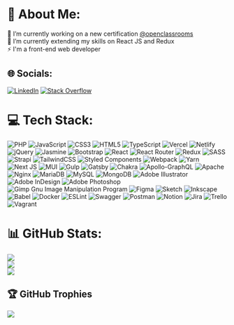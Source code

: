 # 💫 About Me:
🔭 I’m currently working on a new certification [@openclassrooms](https://openclassrooms.com/)<br>🌱 I’m currently extending my skills on React JS and Redux<br>⚡ I'm a front-end web developer


## 🌐 Socials:
[![LinkedIn](https://img.shields.io/badge/LinkedIn-%230077B5.svg?logo=linkedin&logoColor=white)](https://www.linkedin.com/in/pierreandreski/) [![Stack Overflow](https://img.shields.io/badge/-Stackoverflow-FE7A16?logo=stack-overflow&logoColor=white)](https://stackoverflow.com/users/15276101/pandreski) 

# 💻 Tech Stack:
![PHP](https://img.shields.io/badge/php-%23777BB4.svg?style=flat&logo=php&logoColor=white) ![JavaScript](https://img.shields.io/badge/javascript-%23323330.svg?style=flat&logo=javascript&logoColor=%23F7DF1E) ![CSS3](https://img.shields.io/badge/css3-%231572B6.svg?style=flat&logo=css3&logoColor=white) ![HTML5](https://img.shields.io/badge/html5-%23E34F26.svg?style=flat&logo=html5&logoColor=white) ![TypeScript](https://img.shields.io/badge/typescript-%23007ACC.svg?style=flat&logo=typescript&logoColor=white) ![Vercel](https://img.shields.io/badge/vercel-%23000000.svg?style=flat&logo=vercel&logoColor=white) ![Netlify](https://img.shields.io/badge/netlify-%23000000.svg?style=flat&logo=netlify&logoColor=#00C7B7) ![jQuery](https://img.shields.io/badge/jquery-%230769AD.svg?style=flat&logo=jquery&logoColor=white) ![Jasmine](https://img.shields.io/badge/jasmine-%238A4182.svg?style=flat&logo=jasmine&logoColor=white) ![Bootstrap](https://img.shields.io/badge/bootstrap-%23563D7C.svg?style=flat&logo=bootstrap&logoColor=white) ![React](https://img.shields.io/badge/react-%2320232a.svg?style=flat&logo=react&logoColor=%2361DAFB) ![React Router](https://img.shields.io/badge/React_Router-CA4245?style=flat&logo=react-router&logoColor=white) ![Redux](https://img.shields.io/badge/redux-%23593d88.svg?style=flat&logo=redux&logoColor=white) ![SASS](https://img.shields.io/badge/SASS-hotpink.svg?style=flat&logo=SASS&logoColor=white) ![Strapi](https://img.shields.io/badge/strapi-%232E7EEA.svg?style=flat&logo=strapi&logoColor=white) ![TailwindCSS](https://img.shields.io/badge/tailwindcss-%2338B2AC.svg?style=flat&logo=tailwind-css&logoColor=white) ![Styled Components](https://img.shields.io/badge/styled--components-DB7093?style=flat&logo=styled-components&logoColor=white) ![Webpack](https://img.shields.io/badge/webpack-%238DD6F9.svg?style=flat&logo=webpack&logoColor=black) ![Yarn](https://img.shields.io/badge/yarn-%232C8EBB.svg?style=flat&logo=yarn&logoColor=white) ![Next JS](https://img.shields.io/badge/Next-black?style=flat&logo=next.js&logoColor=white) ![MUI](https://img.shields.io/badge/MUI-%230081CB.svg?style=flat&logo=material-ui&logoColor=white) ![Gulp](https://img.shields.io/badge/GULP-%23CF4647.svg?style=flat&logo=gulp&logoColor=white) ![Gatsby](https://img.shields.io/badge/Gatsby-%23663399.svg?style=flat&logo=gatsby&logoColor=white) ![Chakra](https://img.shields.io/badge/chakra-%234ED1C5.svg?style=flat&logo=chakraui&logoColor=white) ![Apollo-GraphQL](https://img.shields.io/badge/-ApolloGraphQL-311C87?style=flat&logo=apollo-graphql) ![Apache](https://img.shields.io/badge/apache-%23D42029.svg?style=flat&logo=apache&logoColor=white) ![Nginx](https://img.shields.io/badge/nginx-%23009639.svg?style=flat&logo=nginx&logoColor=white) ![MariaDB](https://img.shields.io/badge/MariaDB-003545?style=flat&logo=mariadb&logoColor=white) ![MySQL](https://img.shields.io/badge/mysql-%2300f.svg?style=flat&logo=mysql&logoColor=white) ![MongoDB](https://img.shields.io/badge/MongoDB-%234ea94b.svg?style=flat&logo=mongodb&logoColor=white) ![Adobe Illustrator](https://img.shields.io/badge/adobeillustrator-%23FF9A00.svg?style=flat&logo=adobeillustrator&logoColor=white) ![Adobe InDesign](https://img.shields.io/badge/Adobe%20InDesign-49021F?style=flat&logo=adobeindesign&logoColor=white) ![Adobe Photoshop](https://img.shields.io/badge/adobephotoshop-%2331A8FF.svg?style=flat&logo=adobephotoshop&logoColor=white) ![Gimp Gnu Image Manipulation Program](https://img.shields.io/badge/Gimp-657D8B?style=flat&logo=gimp&logoColor=FFFFFF) 	![Figma](https://img.shields.io/badge/figma-%23F24E1E.svg?style=flat&logo=figma&logoColor=white) ![Sketch](https://img.shields.io/badge/Sketch-FFB387?style=flat&logo=sketch&logoColor=black) ![Inkscape](https://img.shields.io/badge/Inkscape-e0e0e0?style=flat&logo=inkscape&logoColor=080A13) ![Babel](https://img.shields.io/badge/Babel-F9DC3e?style=flat&logo=babel&logoColor=black) ![Docker](https://img.shields.io/badge/docker-%230db7ed.svg?style=flat&logo=docker&logoColor=white) ![ESLint](https://img.shields.io/badge/ESLint-4B3263?style=flat&logo=eslint&logoColor=white) ![Swagger](https://img.shields.io/badge/-Swagger-%23Clojure?style=flat&logo=swagger&logoColor=white) ![Postman](https://img.shields.io/badge/Postman-FF6C37?style=flat&logo=postman&logoColor=white) ![Notion](https://img.shields.io/badge/Notion-%23000000.svg?style=flat&logo=notion&logoColor=white) ![Jira](https://img.shields.io/badge/jira-%230A0FFF.svg?style=flat&logo=jira&logoColor=white) ![Trello](https://img.shields.io/badge/Trello-%23026AA7.svg?style=flat&logo=Trello&logoColor=white) ![Vagrant](https://img.shields.io/badge/vagrant-%231563FF.svg?style=flat&logo=vagrant&logoColor=white)
# 📊 GitHub Stats:
![](https://github-readme-stats.vercel.app/api?username=pandreski&theme=tokyonight&hide_border=false&include_all_commits=false&count_private=false)<br/>
![](https://github-readme-streak-stats.herokuapp.com/?user=pandreski&theme=tokyonight&hide_border=false)<br/>
![](https://github-readme-stats.vercel.app/api/top-langs/?username=pandreski&theme=tokyonight&hide_border=false&include_all_commits=false&count_private=false&layout=compact)

## 🏆 GitHub Trophies
![](https://github-profile-trophy.vercel.app/?username=pandreski&theme=radical&no-frame=false&no-bg=false&margin-w=4)

<!-- Proudly created with GPRM ( https://gprm.itsvg.in ) -->
